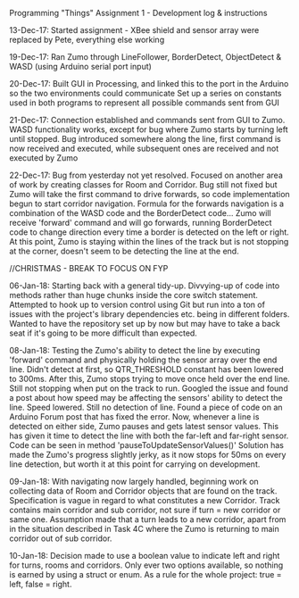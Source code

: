 Programming "Things" Assignment 1 - Development log & instructions

13-Dec-17: Started assignment - XBee shield and sensor array were replaced by Pete, everything else working

19-Dec-17: Ran Zumo through LineFollower, BorderDetect, ObjectDetect & WASD (using Arduino serial port input)

20-Dec-17: Built GUI in Processing, and linked this to the port in the Arduino so the two environments could communicate
	   Set up a series on constants used in both programs to represent all possible commands sent from GUI

21-Dec-17: Connection established and commands sent from GUI to Zumo. WASD functionality works, except for bug where Zumo starts by turning left until stopped.
	   Bug introduced somewhere along the line, first command is now received and executed, while subsequent ones are received and not executed by Zumo

22-Dec-17: Bug from yesterday not yet resolved. Focused on another area of work by creating classes for Room and Corridor.
	   Bug still not fixed but Zumo will take the first command to drive forwards, so code implementation begun to start corridor navigation.
	   Formula for the forwards navigation is a combination of the WASD code and the BorderDetect code...
	   Zumo will receive 'forward' command and will go forwards, running BorderDetect code to change direction every time a border is detected on the left or right.
           At this point, Zumo is staying within the lines of the track but is not stopping at the corner, doesn't seem to be detecting the line at the end.

//CHRISTMAS - BREAK TO FOCUS ON FYP

06-Jan-18: Starting back with a general tidy-up. Divvying-up of code into methods rather than huge chunks inside the core switch statement.
	   Attempted to hook up to version control using Git but run into a ton of issues with the project's library dependencies etc. being in different folders.
	   Wanted to have the repository set up by now but may have to take a back seat if it's going to be more difficult than expected.

08-Jan-18: Testing the Zumo's ability to detect the line by executing 'forward' command and physically holding the sensor array over the end line.
           Didn't detect at first, so QTR_THRESHOLD constant has been lowered to 300ms. After this, Zumo stops trying to move once held over the end line.
	   Still not stopping when put on the track to run. Googled the issue and found a post about how speed may be affecting the sensors' ability to detect the line.
	   Speed lowered. Still no detection of line.
	   Found a piece of code on an Arduino Forum post that has fixed the error. Now, whenever a line is detected on either side, Zumo pauses and gets latest sensor values.
           This has given it time to detect the line with both the far-left and far-right sensor. Code can be seen in method 'pauseToUpdateSensorValues()'
           Solution has made the Zumo's progress slightly jerky, as it now stops for 50ms on every line detection, but worth it at this point for carrying on development.

09-Jan-18: With navigating now largely handled, beginning work on collecting data of Room and Corridor objects that are found on the track.
	   Specification is vague in regard to what constitutes a new Corridor. Track contains main corridor and sub corridor, not sure if turn = new corridor or same one.
	   Assumption made that a turn leads to a new corridor, apart from in the situation described in Task 4C where the Zumo is returning to main corridor out of sub corridor.

10-Jan-18: Decision made to use a boolean value to indicate left and right for turns, rooms and corridors.
	   Only ever two options available, so nothing is earned by using a struct or enum.
	   As a rule for the whole project: true = left, false = right.